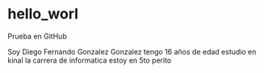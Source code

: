 # hello_worl
Prueba en GitHub

Soy Diego Fernando Gonzalez Gonzalez
tengo 16 años de edad 
estudio en kinal la carrera de informatica
estoy en 5to perito 

